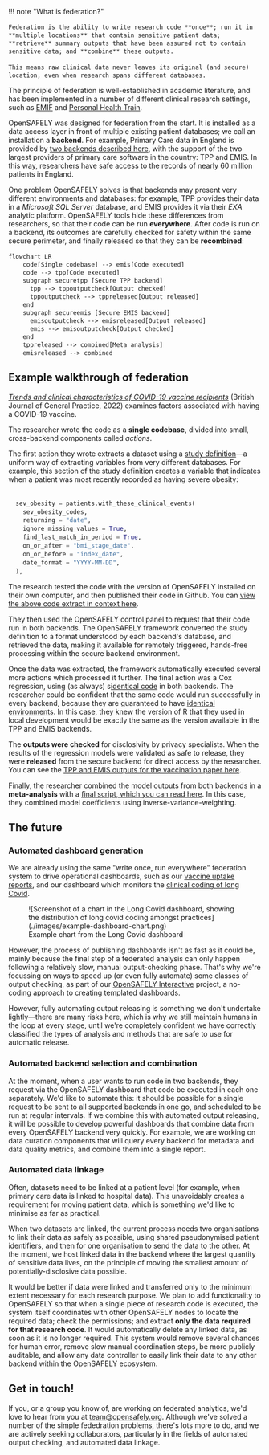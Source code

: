 !!! note "What is federation?"

    Federation is the ability to write research code **once**; run it in **multiple locations** that contain sensitive patient data; **retrieve** summary outputs that have been assured not to contain sensitive data; and **combine** these outputs. 
    
    This means raw clinical data never leaves its original (and secure) location, even when research spans different databases.

The principle of federation is well-established in academic literature, and has been implemented in a number of different clinical research settings, such as [EMIF](https://doi.org/10.1007/s11023-018-9467-4) and [Personal Health Train](https://doi.org/10.1007/s00439-018-1924-x).

OpenSAFELY was designed for federation from the start. It is installed as a data access layer in front of multiple existing patient databases; we call an installation a **backend**. For example, Primary Care data in England is provided by [two backends described here](dataset-intro.md), with the support of the two largest providers of primary care software in the country: TPP and EMIS.  In this way, researchers have safe access to the records of nearly 60 million patients in England.

One problem OpenSAFELY solves is that backends may present very different environments and databases: for example, TPP provides their data in a _Microsoft SQL Server_ database, and EMIS provides it via their _EXA_ analytic platform.  OpenSAFELY tools hide these differences from researchers, so that their code can be run **everywhere**. After code is run on a backend, its outcomes are carefully checked for safety within the same secure perimeter, and finally released so that they can be **recombined**:

```mermaid
flowchart LR
    code[Single codebase] --> emis[Code executed]
    code --> tpp[Code executed]
    subgraph securetpp [Secure TPP backend]
      tpp --> tppoutputcheck[Output checked]
      tppoutputcheck --> tppreleased[Output released]
    end
    subgraph secureemis [Secure EMIS backend]
      emisoutputcheck --> emisreleased[Output released]
      emis --> emisoutputcheck[Output checked]
    end
    tppreleased --> combined[Meta analysis]
    emisreleased --> combined
```

## Example walkthrough of federation

[_Trends and clinical characteristics of COVID-19 vaccine recipients_](https://bjgp.org/content/72/714/e51) (British Journal of General Practice, 2022) examines factors associated with having a COVID-19 vaccine. 

The researcher wrote the code as a **single codebase**, divided  into small, cross-backend components called *actions*.  

The first action they wrote extracts a dataset using a [study definition](study-def.md)—a uniform way of extracting variables from very different databases.  For example, this section of the study definition creates a variable that indicates when a patient was most recently recorded as having severe obesity:

```python

  sev_obesity = patients.with_these_clinical_events(
    sev_obesity_codes,
    returning = "date",
    ignore_missing_values = True,
    find_last_match_in_period = True,
    on_or_after = "bmi_stage_date",
    on_or_before = "index_date",
    date_format = "YYYY-MM-DD",
  ),
```


The research tested the code with the version of OpenSAFELY installed on their own computer, and then published their code in Github. You can [view the above code extract in context here](https://github.com/opensafely/Factors-associated-with-COVID-19-vaccination/blob/969dbbe4c58e7c7391acf7c97f61fcab307b362e/analysis/study_definition.py#L231-L240). 

They then used the OpenSAFELY control panel to request that their code run in both backends.   The OpenSAFELY framework converted the study definition to a format understood by each backend's database, and retrieved the data, making it available for remotely triggered, hands-free processing within the secure backend environment.

Once the data was extracted, the framework automatically executed several more actions which processed it further. The final action was a Cox regression, using (as always) s[identical code](https://github.com/opensafely/Factors-associated-with-COVID-19-vaccination/blob/master/analysis/R/Scripts/03_model_final.R) in both backends.  The researcher could be confident that the same code would run successfully in every backend, because they are guaranteed to have [identical environments](actions-scripts.md). In this case, they knew the version of R that they used in local development would be exactly the same as the version available in the TPP and EMIS backends.

The **outputs were checked** for disclosivity by privacy specialists. When the results of the regression models were validated as safe to release, they were  **released** from the secure backend for direct access by the researcher. You can see the [TPP and EMIS outputs for the vaccination paper here](https://github.com/opensafely/Factors-associated-with-COVID-19-vaccination/tree/master/released_outputs).

Finally, the researcher combined the model outputs from both backends in a **meta-analysis**  with a [final script, which you can read here](https://github.com/opensafely/Factors-associated-with-COVID-19-vaccination/blob/master/analysis/R/Scripts/06_metaanalysis.R).  In this case, they combined model coefficients using inverse-variance-weighting.

## The future


### Automated dashboard generation
We are already using the same "write once, run everywhere" federation system to drive operational dashboards, such as our [vaccine uptake reports](https://reports.opensafely.org/reports/vaccine-coverage-index/), and our dashboard which monitors the [clinical coding of long Covid](https://reports.opensafely.org/reports/clinical-coding-of-long-covid-in-english-primary-care-a-federated-analysis-of-58-million-patient-rec/).

<figure markdown>
 ![Screenshot of a chart in the Long Covid dashboard, showing the distribution of long covid coding amongst practices](./images/example-dashboard-chart.png)
 <figcaption>Example chart from the Long Covid dashboard</figcaption>
</figure>

However, the process of publishing dashboards isn't as fast as it could be, mainly because the final step of a federated analysis can only happen following a relatively slow, manual output-checking phase. That's why we're focussing on ways to speed up (or even fully automate) some classes of output checking, as part of our [OpenSAFELY Interactive](https://interactive.opensafely.org/) project, a no-coding approach to creating templated dashboards.  

However, fully automating output releasing is something we don't undertake lightly—there are many risks here, which is why we still maintain humans in the loop at every stage, until we're completely confident we have correctly classified the types of analysis and methods that are safe to use for automatic release.

### Automated backend selection and combination

At the moment, when a user wants to run code in two backends, they request via the OpenSAFELY dashboard that code be executed in each one separately. We'd like to automate this: it should be possible for a single request to be sent to all supported backends in one go, and scheduled to be run at regular intervals. If we combine this with automated output releasing, it will be possible to develop powerful dashboards that combine data from every OpenSAFELY backend very quickly. For example, we are working on data curation components that will query every backend for metadata and data quality metrics, and combine them into a single report.

### Automated data linkage

Often, datasets need to be linked at a patient level (for example, when primary care data is linked to hospital data). This unavoidably creates a requirement for moving patient data, which is something we'd like to minimise as far as practical.

When two datasets are linked, the current process needs two organisations to link their data as safely as possible, using shared pseudonymised patient identifiers, and then for one organisation to send the data to the other. At the moment, we host linked data in the backend where the largest quantity of sensitive data lives, on the principle of moving the smallest amount of potentially-disclosive data possible.

It would be better if data were linked and transferred only to the minimum extent necessary for each research purpose. We plan to add functionality to OpenSAFELY so that when a single piece of research code is executed, the system itself coordinates with other OpenSAFELY nodes to locate the required data; check the permissions; and extract **only the data required for that research code**.  It would automatically delete any linked data, as soon as it is no longer required. This system would remove several chances for human error, remove slow manual coordination steps, be more publicly auditable, and allow any data controller to easily link their data to any other backend within the OpenSAFELY ecosystem.

## Get in touch!

If you, or a group you know of, are working on federated analytics, we'd love to hear from you at [team@opensafely.org](mailto:team@opensafely.org). Although we've solved a number of the simple fededration problems, there's lots more to do, and we are actively seeking collaborators, particularly in the fields of automated output checking, and automated data linkage.
